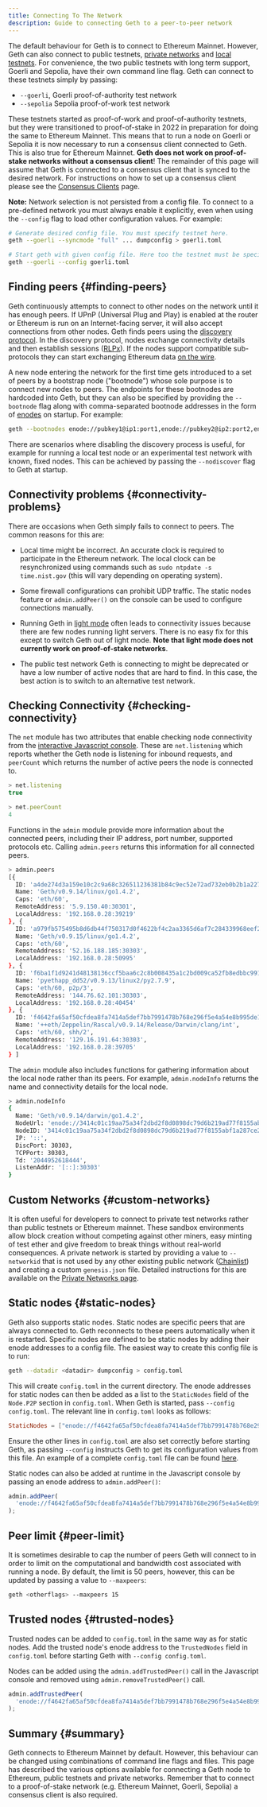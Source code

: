 ```yaml
---
title: Connecting To The Network
description: Guide to connecting Geth to a peer-to-peer network
---
```


The default behaviour for Geth is to connect to Ethereum Mainnet. However, Geth can also connect to public testnets, [private networks](/docs/fundamentals/private-networks) and [local testnets](/docs/developers/geth-developer/dev-mode). For convenience, the two public testnets with long term support, Goerli and Sepolia, have their own command line flag. Geth can connect to these testnets simply by passing:

- `--goerli`, Goerli proof-of-authority test network
- `--sepolia` Sepolia proof-of-work test network

These testnets started as proof-of-work and proof-of-authority testnets, but they were transitioned to proof-of-stake in 2022 in preparation for doing the same to Ethereum Mainnet. This means that to run a node on Goerli or Sepolia it is now necessary to run a consensus client connected to Geth. This is also true for Ethereum Mainnet. **Geth does not work on proof-of-stake networks without a consensus client**! The remainder of this page will assume that Geth is connected to a consensus client that is synced to the desired network. For instructions on how to set up a consensus client please see the [Consensus Clients](/docs/getting-started/consensus-clients) page.

**Note:** Network selection is not persisted from a config file. To connect to a pre-defined network you must always enable it explicitly, even when using the `--config` flag to load other configuration values. For example:

```sh
# Generate desired config file. You must specify testnet here.
geth --goerli --syncmode "full" ... dumpconfig > goerli.toml

# Start geth with given config file. Here too the testnet must be specified.
geth --goerli --config goerli.toml
```

## Finding peers {#finding-peers}

Geth continuously attempts to connect to other nodes on the network until it has enough peers. If UPnP (Universal Plug and Play) is enabled at the router or Ethereum is run on an Internet-facing server, it will also accept connections from other nodes. Geth finds peers using the [discovery protocol](https://ethereum.org/en/developers/docs/networking-layer/#discovery). In the discovery protocol, nodes exchange connectivity details and then establish sessions ([RLPx](https://github.com/ethereum/devp2p/blob/master/rlpx.md)). If the nodes support compatible sub-protocols they can start exchanging Ethereum data [on the wire](https://ethereum.org/en/developers/docs/networking-layer/#wire-protocol).

A new node entering the network for the first time gets introduced to a set of peers by a bootstrap node ("bootnode") whose sole purpose is to connect new nodes to peers. The endpoints for these bootnodes are hardcoded into Geth, but they can also be specified by providing the `--bootnode` flag along with comma-separated bootnode addresses in the form of [enodes](https://ethereum.org/en/developers/docs/networking-layer/network-addresses/#enode) on startup. For example:

```sh
geth --bootnodes enode://pubkey1@ip1:port1,enode://pubkey2@ip2:port2,enode://pubkey3@ip3:port3
```

There are scenarios where disabling the discovery process is useful, for example for running a local test node or an experimental test network with known, fixed nodes. This can be achieved by passing the `--nodiscover` flag to Geth at startup.

## Connectivity problems {#connectivity-problems}

There are occasions when Geth simply fails to connect to peers. The common reasons for this are:

- Local time might be incorrect. An accurate clock is required to participate in the Ethereum network. The local clock can be resynchronized using commands such as `sudo ntpdate -s time.nist.gov` (this will vary depending on operating system).

- Some firewall configurations can prohibit UDP traffic. The static nodes feature or `admin.addPeer()` on the console can be used to configure connections manually.

- Running Geth in [light mode](/docs/fundamentals/les) often leads to connectivity issues because there are few nodes running light servers. There is no easy fix for this except to switch Geth out of light mode. **Note that light mode does not currently work on proof-of-stake networks**.

- The public test network Geth is connecting to might be deprecated or have a low number of active nodes that are hard to find. In this case, the best action is to switch to an alternative test network.

## Checking Connectivity {#checking-connectivity}

The `net` module has two attributes that enable checking node connectivity from the [interactive Javascript console](/docs/interacting-with-geth/javascript-console). These are `net.listening` which reports whether the Geth node is listening for inbound requests, and `peerCount` which returns the number of active peers the node is connected to.

```js
> net.listening
true

> net.peerCount
4
```

Functions in the `admin` module provide more information about the connected peers, including their IP address, port number, supported protocols etc. Calling `admin.peers` returns this information for all connected peers.

```sh
> admin.peers
[{
  ID: 'a4de274d3a159e10c2c9a68c326511236381b84c9ec52e72ad732eb0b2b1a2277938f78593cdbe734e6002bf23114d434a085d260514ab336d4acdc312db671b',
  Name: 'Geth/v0.9.14/linux/go1.4.2',
  Caps: 'eth/60',
  RemoteAddress: '5.9.150.40:30301',
  LocalAddress: '192.168.0.28:39219'
}, {
  ID: 'a979fb575495b8d6db44f750317d0f4622bf4c2aa3365d6af7c284339968eef29b69ad0dce72a4d8db5ebb4968de0e3bec910127f134779fbcb0cb6d3331163c',
  Name: 'Geth/v0.9.15/linux/go1.4.2',
  Caps: 'eth/60',
  RemoteAddress: '52.16.188.185:30303',
  LocalAddress: '192.168.0.28:50995'
}, {
  ID: 'f6ba1f1d9241d48138136ccf5baa6c2c8b008435a1c2bd009ca52fb8edbbc991eba36376beaee9d45f16d5dcbf2ed0bc23006c505d57ffcf70921bd94aa7a172',
  Name: 'pyethapp_dd52/v0.9.13/linux2/py2.7.9',
  Caps: 'eth/60, p2p/3',
  RemoteAddress: '144.76.62.101:30303',
  LocalAddress: '192.168.0.28:40454'
}, {
  ID: 'f4642fa65af50cfdea8fa7414a5def7bb7991478b768e296f5e4a54e8b995de102e0ceae2e826f293c481b5325f89be6d207b003382e18a8ecba66fbaf6416c0',
  Name: '++eth/Zeppelin/Rascal/v0.9.14/Release/Darwin/clang/int',
  Caps: 'eth/60, shh/2',
  RemoteAddress: '129.16.191.64:30303',
  LocalAddress: '192.168.0.28:39705'
} ]

```

The `admin` module also includes functions for gathering information about the local node rather than its peers. For example, `admin.nodeInfo` returns the name and connectivity details for the local node.

```sh
> admin.nodeInfo
{
  Name: 'Geth/v0.9.14/darwin/go1.4.2',
  NodeUrl: 'enode://3414c01c19aa75a34f2dbd2f8d0898dc79d6b219ad77f8155abf1a287ce2ba60f14998a3a98c0cf14915eabfdacf914a92b27a01769de18fa2d049dbf4c17694@[::]:30303',
  NodeID: '3414c01c19aa75a34f2dbd2f8d0898dc79d6b219ad77f8155abf1a287ce2ba60f14998a3a98c0cf14915eabfdacf914a92b27a01769de18fa2d049dbf4c17694',
  IP: '::',
  DiscPort: 30303,
  TCPPort: 30303,
  Td: '2044952618444',
  ListenAddr: '[::]:30303'
}
```

## Custom Networks {#custom-networks}

It is often useful for developers to connect to private test networks rather than public testnets or Ethereum mainnet. These sandbox environments allow block creation without competing against other miners, easy minting of test ether and give freedom to break things without real-world consequences. A private network is started by providing a value to `--networkid` that is not used by any other existing public network ([Chainlist](https://chainlist.org)) and creating a custom `genesis.json` file. Detailed instructions for this are available on the [Private Networks page](/docs/fundamentals/private-networks).

## Static nodes {#static-nodes}

Geth also supports static nodes. Static nodes are specific peers that are always connected to. Geth reconnects to these peers automatically when it is restarted. Specific nodes are defined to be static nodes by adding their enode addresses to a config file. The easiest way to create this config file is to run:

```sh
geth --datadir <datadir> dumpconfig > config.toml
```

This will create `config.toml` in the current directory. The enode addresses for static nodes can then be added as a list to the `StaticNodes` field of the `Node.P2P` section in `config.toml`. When Geth is started, pass `--config config.toml`. The relevant line in `config.toml` looks as follows:

```toml
StaticNodes = ["enode://f4642fa65af50cfdea8fa7414a5def7bb7991478b768e296f5e4a54e8b995de102e0ceae2e826f293c481b5325f89be6d207b003382e18a8ecba66fbaf6416c0@33.4.2.1:30303"]
```

Ensure the other lines in `config.toml` are also set correctly before starting Geth, as passing `--config` instructs Geth to get its configuration values from this file. An example of a complete `config.toml` file can be found [here](https://gist.github.com/jmcook1186/16db2f0feddb4bd0581ebb9ba867a47a).

Static nodes can also be added at runtime in the Javascript console by passing an enode address to `admin.addPeer()`:

```js
admin.addPeer(
  'enode://f4642fa65af50cfdea8fa7414a5def7bb7991478b768e296f5e4a54e8b995de102e0ceae2e826f293c481b5325f89be6d207b003382e18a8ecba66fbaf6416c0@33.4.2.1:30303'
);
```

## Peer limit {#peer-limit}

It is sometimes desirable to cap the number of peers Geth will connect to in order to limit on the computational and bandwidth cost associated with running a node. By default, the limit is 50 peers, however, this can be updated by passing a value to `--maxpeers`:

```sh
geth <otherflags> --maxpeers 15
```

## Trusted nodes {#trusted-nodes}

Trusted nodes can be added to `config.toml` in the same way as for static nodes. Add the trusted node's enode address to the `TrustedNodes` field in `config.toml` before starting Geth with `--config config.toml`.

Nodes can be added using the `admin.addTrustedPeer()` call in the Javascript console and removed using `admin.removeTrustedPeer()` call.

```js
admin.addTrustedPeer(
  'enode://f4642fa65af50cfdea8fa7414a5def7bb7991478b768e296f5e4a54e8b995de102e0ceae2e826f293c481b5325f89be6d207b003382e18a8ecba66fbaf6416c0@33.4.2.1:30303'
);
```

## Summary {#summary}

Geth connects to Ethereum Mainnet by default. However, this behaviour can be changed using combinations of command line flags and files. This page has described the various options available for connecting a Geth node to Ethereum, public testnets and private networks. Remember that to connect to a proof-of-stake network (e.g. Ethereum Mainnet, Goerli, Sepolia) a consensus client is also required.
